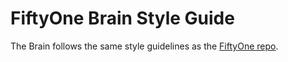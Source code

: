# FiftyOne Brain Style Guide 
The Brain follows the same style guidelines as the [FiftyOne repo](https://github.com/voxel51/fiftyone/blob/develop/STYLE_GUIDE.md).

